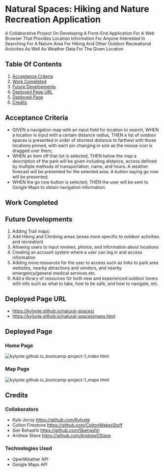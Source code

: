 # Natural Spaces: Hiking and Nature Recreation Application

A Collaborative Project On Developing A Front-End Application For A Web Browser That Provides Location Information For Anyone Interested In Searching For A Nature Area For Hiking And Other Outdoor Recreational Activities As Well As Weather Data For The Given Location

## Table Of Contents

1. [Acceptance Criteria](#acceptance-criteria)
2. [Work Completed](#work-completed)
3. [Future Developments](#future-developments)
4. [Deployed Page URL](#deployed-page-url)
5. [Deployed Page](#deployed-page)
6. [Credits](#credits)

## Acceptance Criteria

- GIVEN a navigation map with an input field for location to search, WHEN a location is input with a certain distance radius, THEN a list of outdoor spaces is presented in order of shortest distance to farthest with those locations pinned, with each pin changing in size as the mouse icon is dragged over them;
- WHEN an item off that list is selected, THEN below the map a description of the park will be given including distance, access defined by multiple methods of transportation, name, and hours. A weather forecast will be presented for the selected area. A button saying go now will be presented;
- WHEN the go now button is selected; THEN the user will be sent to Google Maps to obtain navigation information.

## Work Completed

## Future Developments

1. Adding Trail maps
2. Add Hiking and Climbing areas (areas more specific to outdoor activities and recreation)
3. Allowing users to input reviews, photos, and information about locations 
4. Creating an account system where a user can log in and access information 
5. Adding more resources for the user to access such as links to park area websites, nearby attractions and vendors, and nearby emergency/general medical services etc.
6. Add a library of resources for both new and experienced outdoor lovers with info such as what to take, how to be safe, and how to navigate, etc.


## Deployed Page URL

- https://kylyote.github.io/natural-spaces/
- https://kylyote.github.io/natural-spaces/maps.html

## Deployed Page

### Home Page
![kylyote github io_bootcamp-project-1_index html](https://github.com/Kylyote/bootcamp-project-1/assets/135624229/9f1035bd-ff3a-4b2c-b6fa-9ba2611cc3d4)

### Map Page
![kylyote github io_bootcamp-project-1_maps html](https://github.com/Kylyote/bootcamp-project-1/assets/135624229/740f96a4-8f4b-4c2d-9b95-9ee9c959711b)

## Credits

### Collaborators

- Kyle Jocoy https://github.com/Kylyote
- Colton Firestone https://github.com/ColtonMakesStuff
- Sier Behashti https://github.com/Sbehashti
- Andrew Stave https://github.com/AndrewDStave

### Technologies Used

- OpenWeather API
- Google Maps API
